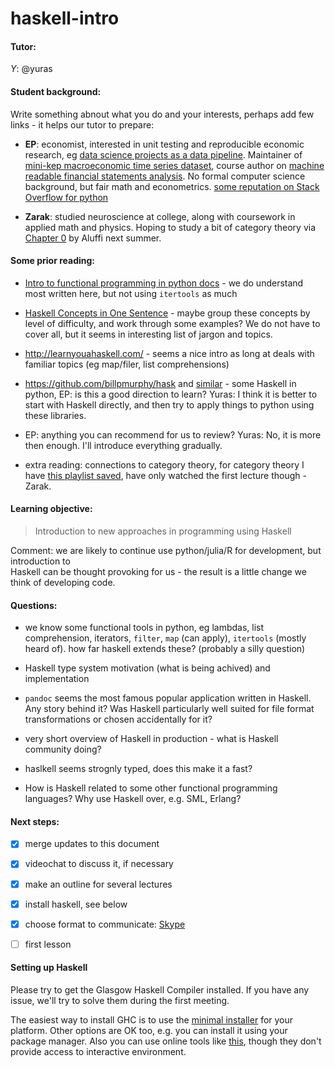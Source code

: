 # haskell-intro

#### Tutor:

*Y*: @yuras

#### Student background:

Write something abnout what you do and your interests, perhaps add few links - it helps our tutor to prepare: 

- **EP**: economist, interested in unit testing and reproducible 
  economic research, eg  [data science projects as a data pipeline](https://github.com/drivendata/cookiecutter-data-science).
  Maintainer of [mini-kep macroeconomic time series dataset](https://github.com/mini-kep/intro), 
  course author on [machine readable financial statements analysis](https://github.com/ru-corporate/teaching-2018). 
  No formal computer science background, but fair math and econometrics. 
  [some reputation on Stack Overflow for python](https://stackoverflow.com/users/1758363/epo)  
  
- **Zarak**: studied neuroscience at college, along with coursework in applied math and physics. Hoping to study a bit of category theory via [Chapter 0](https://www.amazon.com/Algebra-Chapter-Graduate-Studies-Mathematics/dp/0821847813) by Aluffi next summer.

#### Some prior reading:

- [Intro to functional programming in python docs](https://docs.python.org/3/howto/functional.html) - we do understand most written here, but not using `itertools` as much

- [Haskell Concepts in One Sentence](https://ndrgrnd.net/posts/haskellOneSentence.html) - maybe group these concepts by level of difficulty, and work through some examples? We do not have to cover all, but it seems in interesting list of jargon and topics. 

- <http://learnyouahaskell.com/> - seems a nice intro as long at deals with familiar topics (eg map/filer, list comprehensions)

- <https://github.com/billpmurphy/hask> and [similar](https://github.com/sfermigier/awesome-functional-python#libraries) - some Haskell in python, EP: is this a good direction to learn?
  Yuras: I think it is better to start with Haskell directly, and then try to apply things to python using these libraries.

- EP: anything you can recommend for us to review?
  Yuras: No, it is more then enough. I'll introduce everything gradually.

- extra reading: connections to category theory, for category theory I have [this playlist saved](https://www.youtube.com/playlist?list=PLbgaMIhjbmEnaH_LTkxLI7FMa2HsnawM_), have only watched the first lecture though - Zarak.


#### Learning objective:

> Introduction to new approaches in programming using Haskell 

Comment: we are likely to continue use python/julia/R for development, but introduction to  
Haskell can be thought provoking for us - the result is a little change we think of developing code.

#### Questions:

- we know some functional tools in python, eg lambdas, list comprehension, iterators, `filter`, `map` (can apply), 
  `itertools` (mostly heard of). how far haskell extends these? (probably a silly question)

- Haskell type system motivation (what is being achived) and implementation

- `pandoc` seems the most famous popular application written in Haskell. Any story behind it?
   Was Haskell particularly well suited for file format transformations or chosen accidentally for it?

- very short overview of Haskell in production - what is Haskell community doing? 

- haslkell seems strognly typed, does this make it a fast?

- How is Haskell related to some other functional programming languages? Why use Haskell over, e.g. SML, Erlang?


#### Next steps:

- [x] merge updates to this document 
- [x] videochat to discuss it, if necessary
- [x] make an outline for several lectures
- [x] install haskell, see below
- [x] choose format to communicate: [Skype](https://support.skype.com/en/faq/fa10022/how-do-i-share-my-screen-in-skype)
- [ ] first lesson


#### Setting up Haskell

Please try to get the Glasgow Haskell Compiler installed. If you have any issue, we'll try to solve them
during the first meeting.

The easiest way to install GHC is to use the [minimal installer](https://www.haskell.org/downloads#minimal)
for your platform. Other options are OK too, e.g. you can install it using your package manager.
Also you can use online tools like [this](https://www.tutorialspoint.com/compile_haskell_online.php),
though they don't provide access to interactive environment.
